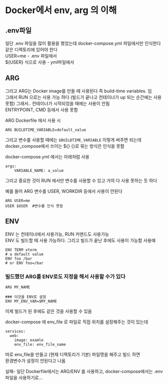 # Docker에서 env, arg 의 이해  

## .env파일
일단 .env 파일을 많이 활용을 했었는데 docker-compose.yml 파일에서만 인식한다  
같은 디렉토리에 있어야 한다  
USER=me  - .env 파일에서   
${USER} 식으로 사용 - yml파일에서     


## ARG
그리고 ARG는 Docker image를 만들 때 사용된다 즉 build-time variables. 임  
그래서 RUN 으로는 사용 가능 하다  (빌드가 끝나고 컨테이너가 up 되는 순간에는 사용 못함)
그래서.. 컨테이너가 시작되었을 때에는 사용이 안됨  
ENTRYPOINT, CMD 등에서 사용 못함  

ARG Dockerfile 에서 사용 시 
```
ARG BUILDTIME_VARIABLE=default_value
``` 

그리고 변수를 사용할 때에는 `$BUILDTIME_VARIABLE` 이렇게 써주면 되는데  
docker_compose에서 쓰이는 ${} {}로 묶는 방식은 인식을 못함

docker-compose.yml 에서는 아래처럼 사용
```
args:  
    VARIABLE_NAME: a_value
```
그리고 중요한 것이 RUN 에서만 변수를 사용할 수 있고 거의 다 사용 못하는 듯 하다  

예를 들어 ARG 변수를 USER, WORKDIR 등에서 사용이 안된다 
```
ARG USER=me
USER $USER  #변수를 인식 못함
```

## ENV
ENV 는 컨테이너에서 사용가능, RUN 커맨드도 사용가능   
ENV 도 빌드할 때 사용 가능하다. 그리고 빌드가 끝난 후에도 사용이 가능함
사용예  
```
ENV TERM xterm
# a default value
ENV foo /bar
# or ENV foo=/bar
```


### 빌드했던 ARG를 ENV로도 지정을 해서 사용할 수가 있다
```
ARG MY_NAME

### 이것을 ENV로 설정
ENV MY_ENV_VAR=$MY_NAME
```
이제 빌드가 된 후에도 같은 것을 사용할 수 있음




docker-compose 에 env_file 로 파일로 직접 위치를 설정해주는 것이 있는데  
```
services:
  web:
    image: examle
    env_file: env_file_name
```

따로 env_file을 만들고 (현재 디렉토리가 기본) 파일명을 해주고 빌드 하면   
환경변수가 설정이 안된다고 나옴   

실패- 일단 Dockerfile에서는 ARG/ENV 를 사용하고, docker-compose에서는 .env 파일을 사용하기로...



